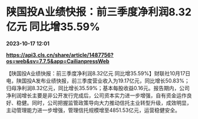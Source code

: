 # 陕国投A业绩快报：前三季度净利润8.32亿元 同比增35.59%

**2023-10-17 12:01**

**https://api3.cls.cn/share/article/1487756?os=web&sv=7.7.5&app=CailianpressWeb**

【陕国投A业绩快报：前三季度净利润8.32亿元 同比增35.59%】财联社10月17日电，陕国投A发布业绩快报，前三季度营业收入为19.17亿元，同比增长50.83%；归母净利润8.32亿元，同比增长35.59%；基本每股收益0.16元。报告期内，公司净利润增长主要是非公开发行完成后，公司资本实力进一步增强，自有资金运作良好、稳健。同时，公司把握监管政策导向大力推动信托主业转型升级，成效明显，主动管理能力进一步增强，管理信托规模增至4851.53亿元，运营稳健安全。